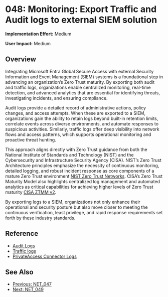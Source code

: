 ﻿# 048: Monitoring: Export Traffic and Audit logs to external SIEM solution

**Implementation Effort:** Medium 

**User Impact:** Medium 
 
## Overview
Integrating Microsoft Entra Global Secure Access with external Security Information and Event Management (SIEM) systems is a foundational step in advancing an organization’s Zero Trust maturity. By exporting both audit and traffic logs, organizations enable centralized monitoring, real-time detection, and advanced analytics that are essential for identifying threats, investigating incidents, and ensuring compliance.

Audit logs provide a detailed record of administrative actions, policy changes, and access attempts. When these are exported to a SIEM, organizations gain the ability to retain logs beyond built-in retention limits, correlate events across diverse environments, and automate responses to suspicious activities. Similarly, traffic logs offer deep visibility into network flows and access patterns, which supports operational monitoring and proactive threat hunting.

This approach aligns directly with Zero Trust guidance from both the National Institute of Standards and Technology (NIST) and the Cybersecurity and Infrastructure Security Agency (CISA). NIST’s Zero Trust Architecture principles emphasize the necessity of continuous monitoring, detailed logging, and robust incident response as core components of a mature Zero Trust environment [NIST Zero Trust Networks](https://www.nist.gov/programs-projects/zero-trust-networks). CISA’s Zero Trust Maturity Model also highlights centralized log management and automated analytics as critical capabilities for achieving higher levels of Zero Trust maturity [CISA ZTMM v2](https://www.cisa.gov/sites/default/files/2023-04/CISA_Zero_Trust_Maturity_Model_Version_2_508c.pdf).

By exporting logs to a SIEM, organizations not only enhance their operational and security posture but also move closer to meeting the continuous verification, least privilege, and rapid response requirements set forth by these industry standards.

## Reference


- [Audit Logs](https://learn.microsoft.com/en-us/entra/global-secure-access/how-to-access-audit-logs#save-audit-logs)
- [Traffic logs](https://learn.microsoft.com/en-us/entra/global-secure-access/how-to-view-traffic-logs#configure-diagnostic-settings-to-export-logs)
- [PrivateAccess Connector Logs](https://learn.microsoft.com/en-us/entra/global-secure-access/how-to-export-connector-logs)

## See Also
- [Previous: NET_047](NET_047.md)
- [Next: NET_049](NET_049.md)
